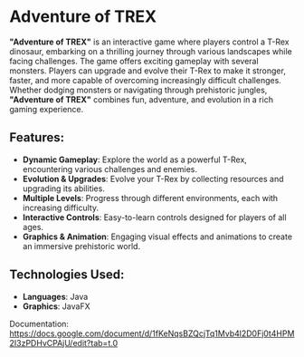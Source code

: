 # **Adventure of TREX**

**"Adventure of TREX"** is an interactive game where players control a T-Rex dinosaur, embarking on a thrilling journey through various landscapes while facing challenges. The game offers exciting gameplay with several monsters. Players can upgrade and evolve their T-Rex to make it stronger, faster, and more capable of overcoming increasingly difficult challenges. Whether dodging monsters or navigating through prehistoric jungles, **"Adventure of TREX"** combines fun, adventure, and evolution in a rich gaming experience.

## **Features:**
- **Dynamic Gameplay**: Explore the world as a powerful T-Rex, encountering various challenges and enemies.
- **Evolution & Upgrades**: Evolve your T-Rex by collecting resources and upgrading its abilities.
- **Multiple Levels**: Progress through different environments, each with increasing difficulty.
- **Interactive Controls**: Easy-to-learn controls designed for players of all ages.
- **Graphics & Animation**: Engaging visual effects and animations to create an immersive prehistoric world.

## **Technologies Used:**
- **Languages**: Java
- **Graphics**: JavaFX


Documentation: https://docs.google.com/document/d/1fKeNqsBZQcjTq1Mvb4l2D0Fj0t4HPM2I3zPDHvCPAjU/edit?tab=t.0

